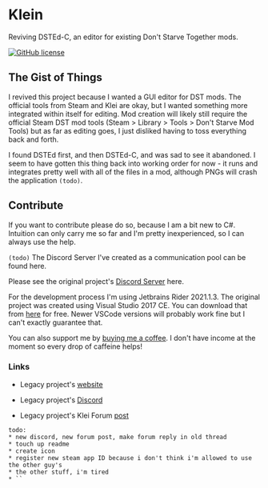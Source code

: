 
# Klein
Reviving DSTEd-C, an editor for existing Don't Starve Together mods.

[![GitHub license](https://img.shields.io/github/license/haise0/Klein-DST?color=teal&style=for-the-badge)](https://github.com/haise0/Klein-DST/blob/NewProject/LICENSE)

## The Gist of Things
I revived this project because I wanted a GUI editor for DST mods. The official tools from Steam and Klei are okay, but I wanted something more integrated within itself for editing. Mod creation will likely still require the official Steam DST mod tools (Steam > Library > Tools > Don't Starve Mod Tools) but as far as editing goes, I just disliked having to toss everything back and forth. 

I found DSTEd first, and then DSTEd-C, and was sad to see it abandoned. I seem to have gotten this thing back into working order for now - it runs and integrates pretty well with all of the files in a mod, although PNGs will crash the application `(todo)`.

## Contribute
If you want to contribute please do so, because I am a bit new to C#. Intuition can only carry me so far and I'm pretty inexperienced, so I can always use the help.

`(todo)` The Discord Server I've created as a communication pool can be found here.

Please see the original project's [Discord Server](https://discord.gg/7MgGxkB) here.

For the development process I'm using Jetbrains Rider 2021.1.3. The original project was created using Visual Studio 2017 CE. You can download that from [here](https://visualstudio.microsoft.com/de/downloads/) for free. Newer VSCode versions will probably work fine but I can't exactly guarantee that.

You can also support me by [buying me a coffee](https://www.buymeacoffee.com/haise0). I don't have income at the moment so every drop of caffeine helps!


### Links

* Legacy project's [website](https://www.DSTEd.org/)

* Legacy project's [Discord](https://discord.gg/7MgGxkB)

* Legacy project's Klei Forum [post](https://forums.kleientertainment.com/forums/topic/78739-dsted-the-ide-for-dont-starve-together/)

```
todo:
* new discord, new forum post, make forum reply in old thread
* touch up readme
* create icon
* register new steam app ID because i don't think i'm allowed to use the other guy's
* the other stuff, i'm tired
* ``
